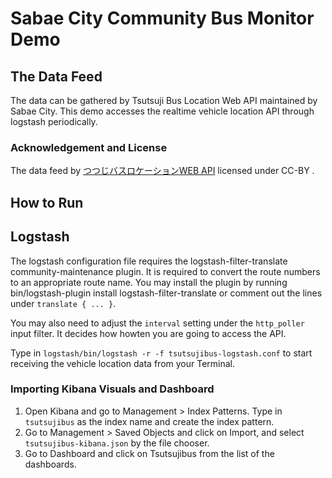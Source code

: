 # Sabae City Community Bus Monitor Demo

## The Data Feed

The data can be gathered by Tsutsuji Bus Location Web API maintained by Sabae City. This demo accesses the realtime vehicle location API through logstash periodically.

### Acknowledgement and License

The data feed by [つつじバスロケーションWEB API](http://www.city.sabae.fukui.jp/users/tutujibus/web-api/web-api.html) licensed under CC-BY .

## How to Run

## Logstash

The logstash configuration file requires the logstash-filter-translate community-maintenance plugin. It is required to convert the route numbers to an appropriate route name. You may install the plugin by running bin/logstash-plugin install logstash-filter-translate or comment out the lines under `translate { ... }`. 

You may also need to adjust the `interval` setting under the `http_poller` input filter. It decides how howten you are going to access the API.

Type in `logstash/bin/logstash -r -f tsutsujibus-logstash.conf` to start receiving the vehicle location data from your Terminal.

### Importing Kibana Visuals and Dashboard

1. Open Kibana and go to Management > Index Patterns. Type in `tsutsujibus` as the index name and create the index pattern.
2. Go to Management > Saved Objects and click on Import, and select `tsutsujibus-kibana.json` by the file chooser.
3. Go to Dashboard and click on Tsutsujibus from the list of the dashboards.
